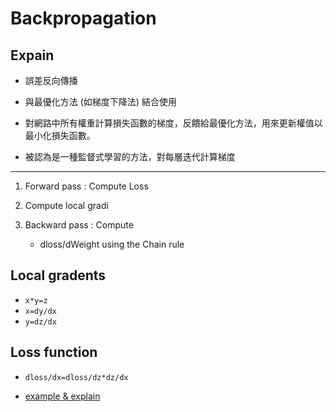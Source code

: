# Backpropagation

## Expain

+ 誤差反向傳播

+ 與最優化方法 (如梯度下降法) 結合使用

+ 對網路中所有權重計算損失函數的梯度，反饋給最優化方法，用來更新權值以最小化損失函數。

+ 被認為是一種監督式學習的方法，對每層迭代計算梯度

---

1. Forward pass : Compute Loss

2. Compute local gradi

3. Backward pass : Compute

    + dloss/dWeight using the Chain rule

## Local gradents

+ `x*y=z`
+ `x=dy/dx`
+ `y=dz/dx`

## Loss function

+ `dloss/dx=dloss/dz*dz/dx`

+ [example & explain](./main.py)
